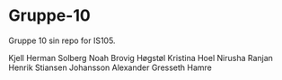 # Gruppe-10
Gruppe 10 sin repo for IS105.

Kjell Herman Solberg
Noah Brovig Høgstøl
Kristina Hoel
Nirusha Ranjan
Henrik Stiansen Johansson
Alexander Gresseth Hamre
